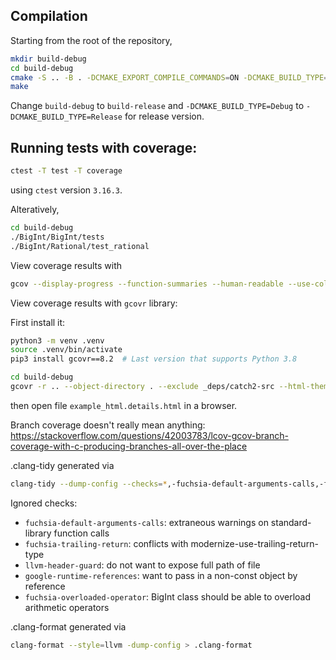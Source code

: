 ## Compilation

Starting from the root of the repository,

```sh
mkdir build-debug
cd build-debug
cmake -S .. -B . -DCMAKE_EXPORT_COMPILE_COMMANDS=ON -DCMAKE_BUILD_TYPE=Debug
make
```

Change `build-debug` to `build-release` and `-DCMAKE_BUILD_TYPE=Debug` to `-DCMAKE_BUILD_TYPE=Release` for release version.


## Running tests with coverage:

```sh
ctest -T test -T coverage
```
using `ctest` version `3.16.3`.

Alteratively,

```sh
cd build-debug
./BigInt/BigInt/tests
./BigInt/Rational/test_rational
```

View coverage results with

```sh
gcov --display-progress --function-summaries --human-readable --use-colors CMakeFiles/tests.dir/BigInt/tests/test_big_int.cpp.o --stdout
```

View coverage results with `gcovr` library:

First install it:

```sh
python3 -m venv .venv
source .venv/bin/activate
pip3 install gcovr==8.2  # Last version that supports Python 3.8
```

```sh
cd build-debug
gcovr -r .. --object-directory . --exclude _deps/catch2-src --html-theme github.dark-blue --html-details --output example_html.details.html
```
then open file `example_html.details.html` in a browser.

Branch coverage doesn't really mean anything: https://stackoverflow.com/questions/42003783/lcov-gcov-branch-coverage-with-c-producing-branches-all-over-the-place


.clang-tidy generated via

```sh
clang-tidy --dump-config --checks=*,-fuchsia-default-arguments-calls,-fuchsia-trailing-return,-llvm-header-guard,-google-runtime-references,-fuchsia-overloaded-operator -- --std=c++20 > .clang-tidy
```

Ignored checks:

- `fuchsia-default-arguments-calls`: extraneous warnings on standard-library function calls
- `fuchsia-trailing-return`: conflicts with modernize-use-trailing-return-type
- `llvm-header-guard`: do not want to expose full path of file
- `google-runtime-references`: want to pass in a non-const object by reference
- `fuchsia-overloaded-operator`: BigInt class should be able to overload arithmetic operators

.clang-format generated via

```sh
clang-format --style=llvm -dump-config > .clang-format
```
